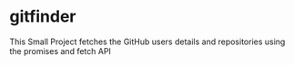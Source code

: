# gitfinder
This Small Project fetches the GitHub users details and repositories using the promises and fetch API
